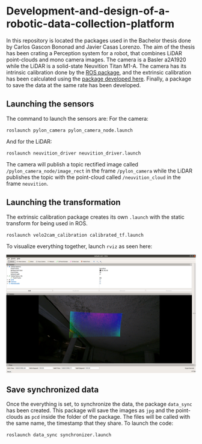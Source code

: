 # Development-and-design-of-a-robotic-data-collection-platform

In this repository is located the packages used in the Bachelor thesis done by Carlos Gascon Bononad and Javier Casas Lorenzo. The aim of the thesis has been crating a Perception system for a robot, that combines LiDAR point-clouds and mono camera images. The camera is a Basler a2A1920 while the LiDAR is a solid-state Neuvition Titan M1-A. The camera has its intrinsic calibration done by the [ROS package](http://wiki.ros.org/camera_calibration), and the extrinsic calibration has been calculated using the [package developed here](https://github.com/beltransen/velo2cam_calibration). Finally, a package to save the data at the same rate has been developed.

## Launching the sensors

The command to launch the sensors are:
For the camera:
```
roslaunch pylon_camera pylon_camera_node.launch 
```
And for the LiDAR:
```
roslaunch neuvition_driver neuvition_driver.launch
```

The camera will publish a topic rectified image called `/pylon_camera_node/image_rect` in the frame `/pylon_camera` while the LiDAR publishes the topic with the point-cloud called `/neuvition_cloud` in the frame `neuvition`.

## Launching the transformation

The extrinsic calibration package creates its own `.launch` with the static transform for being used in ROS.

```
roslaunch velo2cam_calibration calibrated_tf.launch
```

To visualize everything together, launch `rviz` as seen here:

![rviz with the data](rviz-visualization.png)

## Save synchronized data

Once the everything is set, to synchronize the data, the package `data_sync` has been created. This package will save the images as `jpg` and the point-clouds as `pcd` inside the folder of the package. The files will be called with the same name, the timestamp that they share. To launch the code:
```
roslaunch data_sync synchronizer.launch
```

